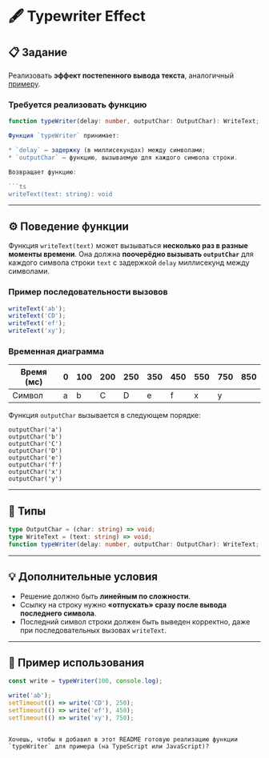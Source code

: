 # 🖋️ Typewriter Effect

## 📋 Задание

Реализовать **эффект постепенного вывода текста**, аналогичный [примеру](https://yastatic.net/s3/taxi-front/tasks/task-matrix.html).

### Требуется реализовать функцию

```ts
function typeWriter(delay: number, outputChar: OutputChar): WriteText;

Функция `typeWriter` принимает:

* `delay` — задержку (в миллисекундах) между символами;
* `outputChar` — функцию, вызываемую для каждого символа строки.

Возвращает функцию:

```ts
writeText(text: string): void
```

---

## ⚙️ Поведение функции

Функция `writeText(text)` может вызываться **несколько раз в разные моменты времени**.
Она должна **поочерёдно вызывать `outputChar`** для каждого символа строки `text`
с задержкой `delay` миллисекунд между символами.

### Пример последовательности вызовов

```ts
writeText('ab');
writeText('CD');
writeText('ef');
writeText('xy');
```

### Временная диаграмма

| Время (мс) | 0 | 100 | 200 | 250 | 350 | 450 | 550 | 750 | 850 |
| ---------- | - | --- | --- | --- | --- | --- | --- | --- | --- |
| Символ     | a | b   | C   | D   | e   | f   | x   | y   |     |

Функция `outputChar` вызывается в следующем порядке:

```
outputChar('a')
outputChar('b')
outputChar('C')
outputChar('D')
outputChar('e')
outputChar('f')
outputChar('x')
outputChar('y')
```

---

## 🧠 Типы

```ts
type OutputChar = (char: string) => void;
type WriteText = (text: string) => void;
function typeWriter(delay: number, outputChar: OutputChar): WriteText;
```

---

## 💡 Дополнительные условия

* Решение должно быть **линейным по сложности**.
* Ссылку на строку нужно **«отпускать» сразу после вывода последнего символа**.
* Последний символ строки должен быть выведен корректно, даже при последовательных вызовах `writeText`.

---

## 📘 Пример использования

```ts
const write = typeWriter(100, console.log);

write('ab');
setTimeout(() => write('CD'), 250);
setTimeout(() => write('ef'), 450);
setTimeout(() => write('xy'), 750);
```

```

Хочешь, чтобы я добавил в этот README готовую реализацию функции `typeWriter` для примера (на TypeScript или JavaScript)?
```
